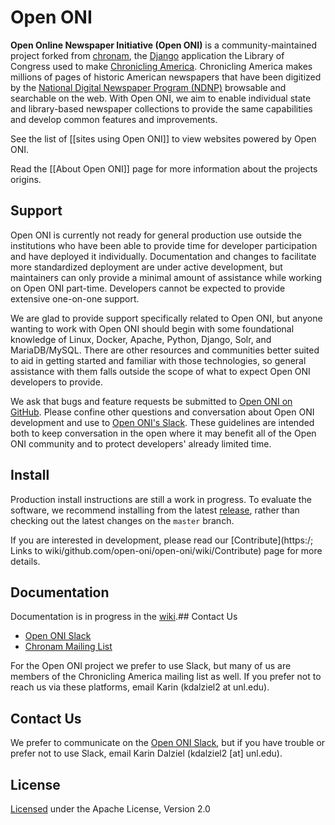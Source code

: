 # Open ONI
**Open Online Newspaper Initiative (Open ONI)** is a community-maintained project forked from [chronam](https://github.com/LibraryOfCongress/chronam), the [Django](http://djangoproject.com/) application the Library of Congress used to make [Chronicling America](http://chroniclingamerica.loc.gov/). Chronicling America makes millions of pages of historic American newspapers that have been digitized by the [National Digital Newspaper Program (NDNP)](http://www.loc.gov/ndnp/) browsable and searchable on the web. With Open ONI, we aim to enable individual state and library-based newspaper collections to provide the same capabilities and develop common features and improvements.

See the list of [[sites using Open ONI]] to view websites powered by Open ONI.

Read the [[About Open ONI]] page for more information about the projects origins.

## Support
Open ONI is currently not ready for general production use outside the institutions who have been able to provide time for developer participation and have deployed it individually. Documentation and changes to facilitate more standardized deployment are under active development, but maintainers can only provide a minimal amount of assistance while working on Open ONI part-time. Developers cannot be expected to provide extensive one-on-one support.

We are glad to provide support specifically related to Open ONI, but anyone wanting to work with Open ONI should begin with some foundational knowledge of Linux, Docker, Apache, Python, Django, Solr, and MariaDB/MySQL. There are other resources and communities better suited to aid in getting started and familiar with those technologies, so general assistance with them falls outside the scope of what to expect Open ONI developers to provide.

We ask that bugs and feature requests be submitted to [Open ONI on GitHub](https://github.com/open-oni/open-oni/issues). Please confine other questions and conversation about Open ONI development and use to [Open ONI's Slack](http://bit.ly/openoni-slack-signup). These guidelines are intended both to keep conversation in the open where it may benefit all of the Open ONI community and to protect developers' already limited time.

## Install
Production install instructions are still a work in progress. To evaluate the software, we recommend installing from the latest [release](https://github.com/open-oni/open-oni/releases), rather than checking out the latest changes on the `master` branch.

If you are interested in development, please read our [Contribute](https:/; Links to wiki/github.com/open-oni/open-oni/wiki/Contribute) page for more details.

## Documentation
Documentation is in progress in the [wiki](https://github.com/open-oni/open-oni/wiki).## Contact Us

- [Open ONI Slack](http://bit.ly/openoni-slack-signup)
- [Chronam Mailing List](http://listserv.loc.gov/archives/chronam-users.html)

For the Open ONI project we prefer to use Slack, but many of us are members of the Chronicling America mailing list as well. If you prefer not to reach us via these platforms, email Karin (kdalziel2 at unl.edu).

## Contact Us
We prefer to communicate on the [Open ONI Slack](http://bit.ly/openoni-slack-signup), but if you have trouble or prefer not to use Slack, email Karin Dalziel (kdalziel2 [at] unl.edu).

## License
[Licensed](https://github.com/open-oni/open-oni/blob/master/LICENSE) under the Apache License, Version 2.0
